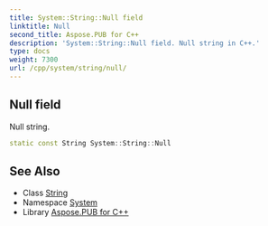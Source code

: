 ```yaml
---
title: System::String::Null field
linktitle: Null
second_title: Aspose.PUB for C++
description: 'System::String::Null field. Null string in C++.'
type: docs
weight: 7300
url: /cpp/system/string/null/
---
```

## Null field


Null string.

```cpp
static const String System::String::Null
```

## See Also

* Class [String](../)
* Namespace [System](../../)
* Library [Aspose.PUB for C++](../../../)
